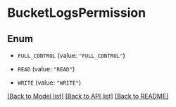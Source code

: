 # BucketLogsPermission

## Enum


* `FULL_CONTROL` (value: `"FULL_CONTROL"`)

* `READ` (value: `"READ"`)

* `WRITE` (value: `"WRITE"`)


[[Back to Model list]](../README.md#documentation-for-models) [[Back to API list]](../README.md#documentation-for-api-endpoints) [[Back to README]](../README.md)


